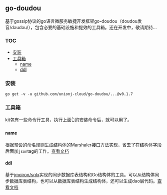 ## go-doudou

基于gossip协议的go语言微服务敏捷开发框架go-doudou（doudou发音/dəudəu/），包含必要的基础设施和提效的工具箱。还在开发中，敬请期待...

<!-- START doctoc generated TOC please keep comment here to allow auto update -->
<!-- DON'T EDIT THIS SECTION, INSTEAD RE-RUN doctoc TO UPDATE -->
### TOC

- [安装](#%E5%AE%89%E8%A3%85)
- [工具箱](#%E5%B7%A5%E5%85%B7%E7%AE%B1)
  - [name](#name)
  - [ddl](#ddl)

<!-- END doctoc generated TOC please keep comment here to allow auto update -->



### 安装

```shell
go get -v -u github.com/unionj-cloud/go-doudou/...@v0.1.7
```



### 工具箱

kit包有一些命令行工具，执行上面👆的安装命令后，就可以用了。

#### name

根据预设的命名规则生成结构体的Marshaler接口方法实现，省去了在结构体字段后面加`json`tag的工作。[查看文档](./name/README.md)

#### ddl

基于[jmoiron/sqlx](https://github.com/jmoiron/sqlx)实现的同步数据库表结构和Go结构体的工具。可以从结构体同步数据库表结构，也可以从数据库表结构生成结构体，还可以生成dao层代码。[查看文档](./ddl/doc/README.md)









